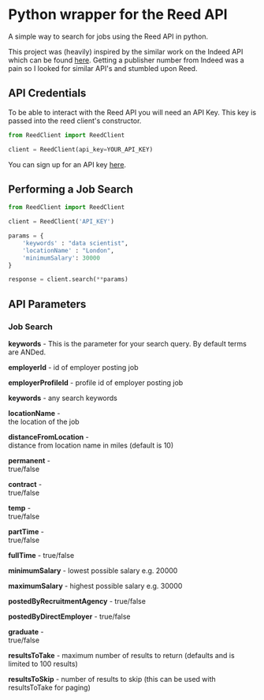 # Python wrapper for the Reed API

A simple way to search for jobs using the Reed API in python.

This project was (heavily) inspired by the similar work on the Indeed API 
which can be found [here](https://github.com/indeedlabs/indeed-python).
Getting a publisher number from Indeed was a pain so I looked for similar
API's and stumbled upon Reed.

## API Credentials

To be able to interact with the Reed API you will need an API Key. This
key is passed into the reed client's constructor.

```python
from ReedClient import ReedClient

client = ReedClient(api_key=YOUR_API_KEY)
```

You can sign up for an API key [here](https://www.reed.co.uk/developers/jobseeker).

## Performing a Job Search

```python
from ReedClient import ReedClient

client = ReedClient('API_KEY')

params = {
    'keywords' : "data scientist",
    'locationName' : "London",
    'minimumSalary': 30000
}

response = client.search(**params)
```

## API Parameters

### Job Search

**keywords** - 
This is the parameter for your search query. By default terms are ANDed.

**employerId** - 
id of employer posting job

**employerProfileId** -	
profile id of employer posting job

**keywords** - 
any search keywords

**locationName** -	
the location of the job

**distanceFromLocation** -	
distance from location name in miles (default is 10)

**permanent** - 	
true/false

**contract** -	
true/false

**temp** - 	
true/false

**partTime** -  	
true/false

**fullTime** - 
true/false

**minimumSalary** -	
lowest possible salary e.g. 20000

**maximumSalary** -	
highest possible salary e.g. 30000

**postedByRecruitmentAgency** -
true/false

**postedByDirectEmployer** -
true/false

**graduate** -	
true/false

**resultsToTake** -	
maximum number of results to return (defaults and is limited to 100 results)

**resultsToSkip** -	
number of results to skip (this can be used with resultsToTake for paging)